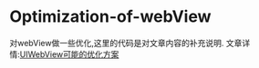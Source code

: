 # Optimization-of-webView
对webView做一些优化,这里的代码是对文章内容的补充说明.
文章详情:[UIWebView可能的优化方案](http://www.citynight.cn/Blog/14731574655770.html)


